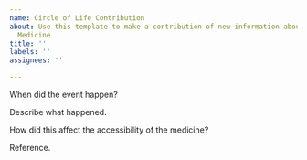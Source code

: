 ```yaml
---
name: Circle of Life Contribution
about: Use this template to make a contribution of new information about an Essential
  Medicine
title: ''
labels: ''
assignees: ''

---
```


When did the event happen?

Describe what happened.

How did this affect the accessibility of the medicine?

Reference.
